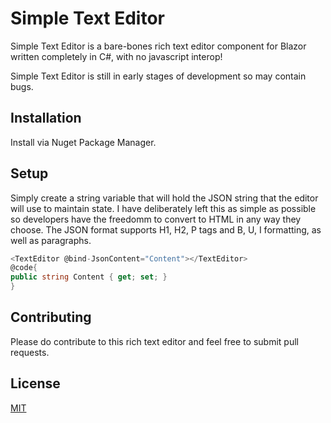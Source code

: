 # Simple Text Editor

Simple Text Editor is a bare-bones rich text editor component for Blazor written completely in C#, with no javascript interop!

Simple Text Editor is still in early stages of development so may contain bugs.

## Installation

Install via Nuget Package Manager.

## Setup

Simply create a string variable that will hold the JSON string that the editor will use to maintain state. I have deliberately left this as simple as possible so developers have the freedomm to convert to HTML in any way they choose. The JSON format supports H1, H2, P tags and B, U, I formatting, as well as paragraphs.

```cs
<TextEditor @bind-JsonContent="Content"></TextEditor>
@code{
public string Content { get; set; }
}
```

## Contributing

Please do contribute to this rich text editor and feel free to submit pull requests.

## License

[MIT](https://choosealicense.com/licenses/mit/)
